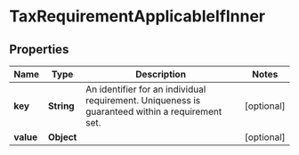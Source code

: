 

# TaxRequirementApplicableIfInner


## Properties

| Name | Type | Description | Notes |
|------------ | ------------- | ------------- | -------------|
|**key** | **String** | An identifier for an individual requirement. Uniqueness is guaranteed within a requirement set. |  [optional] |
|**value** | **Object** |  |  [optional] |



